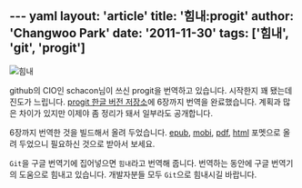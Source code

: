 --- yaml
layout: 'article'
title: '힘내:progit'
author: 'Changwoo Park'
date: '2011-11-30'
tags: ['힘내', 'git', 'progit']
---

![힘내](/articles/2011/git-/git-.png "힘내")

 github의 CIO인 schacon님이 쓰신 progit을 번역하고 있습니다. 시작한지 꽤 됐는데 진도가 느립니다. [progit 한글 버전 저장소][]에 6장까지 번역을 완료했습니다. 계획과 많은 차이가 있지만 이제야 좀 정리가 돼서 일부라도 공개합니다.

 [progit 한글 버전 저장소]: https://github.com/dogfeet/progit

  6장까지 번역한 것을 빌드해서 올려 두었습니다. [epub](http://dogfeet.github.com/progit/progit.ko.epub), [mobi](http://dogfeet.github.com/progit/progit.ko.mobi), [pdf](http://dogfeet.github.com/progit/progit.ko.pdf), [html](http://dogfeet.github.com/progit/progit.ko.html) 포멧으로 올려 두었으니 필요하신 것으로 받아서 보세요.

   `Git`을 구글 번역기에 집어넣으면 `힘내`라고 번역해 줍니다. 번역하는 동안에 구글 번역기의 도움으로 힘내고 있습니다. 개발자분들 모두 `Git`으로 힘내시길 바랍니다.

